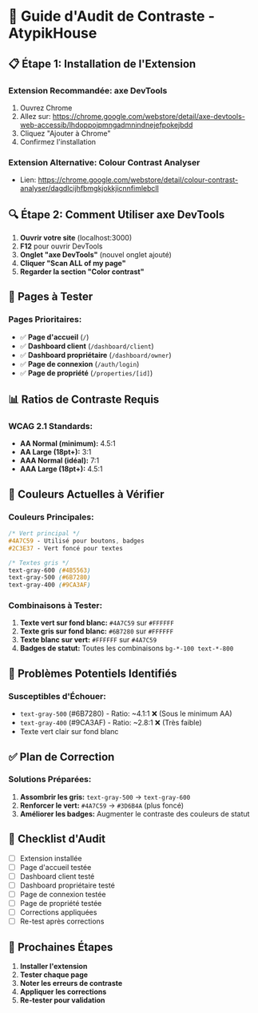 # 🎨 Guide d'Audit de Contraste - AtypikHouse

## 📋 **Étape 1: Installation de l'Extension**

### **Extension Recommandée: axe DevTools**
1. Ouvrez Chrome
2. Allez sur: https://chrome.google.com/webstore/detail/axe-devtools-web-accessib/lhdoppojpmngadmnindnejefpokejbdd
3. Cliquez "Ajouter à Chrome"
4. Confirmez l'installation

### **Extension Alternative: Colour Contrast Analyser**
- Lien: https://chrome.google.com/webstore/detail/colour-contrast-analyser/dagdlcijhfbmgkjokkjicnnfimlebcll

## 🔍 **Étape 2: Comment Utiliser axe DevTools**

1. **Ouvrir votre site** (localhost:3000)
2. **F12** pour ouvrir DevTools
3. **Onglet "axe DevTools"** (nouvel onglet ajouté)
4. **Cliquer "Scan ALL of my page"**
5. **Regarder la section "Color contrast"**

## 🎯 **Pages à Tester**

### **Pages Prioritaires:**
- ✅ **Page d'accueil** (`/`)
- ✅ **Dashboard client** (`/dashboard/client`)
- ✅ **Dashboard propriétaire** (`/dashboard/owner`)
- ✅ **Page de connexion** (`/auth/login`)
- ✅ **Page de propriété** (`/properties/[id]`)

## 📊 **Ratios de Contraste Requis**

### **WCAG 2.1 Standards:**
- **AA Normal (minimum):** 4.5:1
- **AA Large (18pt+):** 3:1
- **AAA Normal (idéal):** 7:1
- **AAA Large (18pt+):** 4.5:1

## 🔧 **Couleurs Actuelles à Vérifier**

### **Couleurs Principales:**
```css
/* Vert principal */
#4A7C59 - Utilisé pour boutons, badges
#2C3E37 - Vert foncé pour textes

/* Textes gris */
text-gray-600 (#4B5563)
text-gray-500 (#6B7280)
text-gray-400 (#9CA3AF)
```

### **Combinaisons à Tester:**
1. **Texte vert sur fond blanc:** `#4A7C59` sur `#FFFFFF`
2. **Texte gris sur fond blanc:** `#6B7280` sur `#FFFFFF`
3. **Texte blanc sur vert:** `#FFFFFF` sur `#4A7C59`
4. **Badges de statut:** Toutes les combinaisons `bg-*-100 text-*-800`

## 🚨 **Problèmes Potentiels Identifiés**

### **Susceptibles d'Échouer:**
- `text-gray-500` (#6B7280) - Ratio: ~4.1:1 ❌ (Sous le minimum AA)
- `text-gray-400` (#9CA3AF) - Ratio: ~2.8:1 ❌ (Très faible)
- Texte vert clair sur fond blanc

## ✅ **Plan de Correction**

### **Solutions Préparées:**
1. **Assombrir les gris:** `text-gray-500` → `text-gray-600`
2. **Renforcer le vert:** `#4A7C59` → `#3D6B4A` (plus foncé)
3. **Améliorer les badges:** Augmenter le contraste des couleurs de statut

## 📝 **Checklist d'Audit**

- [ ] Extension installée
- [ ] Page d'accueil testée
- [ ] Dashboard client testé
- [ ] Dashboard propriétaire testé
- [ ] Page de connexion testée
- [ ] Page de propriété testée
- [ ] Corrections appliquées
- [ ] Re-test après corrections

## 🎯 **Prochaines Étapes**

1. **Installer l'extension**
2. **Tester chaque page**
3. **Noter les erreurs de contraste**
4. **Appliquer les corrections**
5. **Re-tester pour validation**
